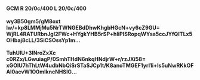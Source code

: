#### GCM R 20/0c/400 L 20/0c/400
**wy3B50gm5/gM8oxt**<br/>**lw/+kp8LMMjMu5NrTWNGEBdDhwKhgbHGcN+vy6cZ9GU=**<br/>**WjRL4RATURbnJgl2FWc+HYgkYHB5rSP+hliPlSRopqWYsa5ccJYfQITLx5OHbaj8cLL/3SiCSOssYp1m...**<br/><br/>
**TuhUlU+3INroZxXc**<br/>**c0RZx/LGwuiagP/0SmhTHdN6nkqHNdjrW+r/rzJXi58=**<br/>**xGOlU7hThLtW4udbNbQiSrSTaSJCp1t/K8anoTMGEF1yrl1i+Is5uNwRKkOFAl0acvW1O0mlkncNHSlG...**